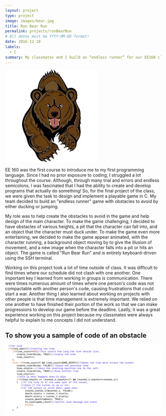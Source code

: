 ```yaml
---
layout: project
type: project
image: images/bear.jpg
title: Run Bear Run
permalink: projects/runBearRun
# All dates must be YYYY-MM-DD format!
date: 2016-12-10
labels:
  - C
summary: My classmates and I build an “endless runner” for our EE160 class using c.
---
```


<div class="ui small rounded images">
  <img class="ui image" src="../images/bear.jpg">
</div>

EE 160 was the first course to introduce me to my first programming language. Since I had no prior exposure to coding, I struggled a lot throughout the course. Although, through many trial and errors and endless semicolons, I was fascinated that I had the ability to create and develop programs that actually do something! So, for the final project of the class, we were given the task to design and implement a playable game in C. My team decided to build an "endless runner" game with obstacles to avoid by either ducking or jumping. 

My role was to help create the obstacles to avoid in the game and help design of the main character. To make the game challenging, I decided to have obstacles of various heights, a pit that the character can fall into, and an object that the character must duck under. To make the game even more entertaining, we decided to make the game appear animated, with the character running, a background object moving by to give the illusion of movement, and a new image when the character falls into a pit or hits an object. The game is called "Run Bear Run" and is entirely keyboard-driven using the SSH terminal. 

Working on this project took a lot of time outside of class. It was difficult to find times where our schedule did not clash with one another. One important key I learned from working in groups is communication. There were times numerous amount of times where one person's code was not compactable with another person's code, causing frustrations that could start a war. Another thing I also learned about working on projects with other people is that time management is extremely important. We relied on one another to have finished their portion of the work so that we can make progressions to develop our game before the deadline. Lastly, it was a great experience working on this project because my classmates were always helpful to explain to me concepts I did not understand.



## To show you a sample of code of an obstacle
<img class="ui image" src="../images/tree.png">
